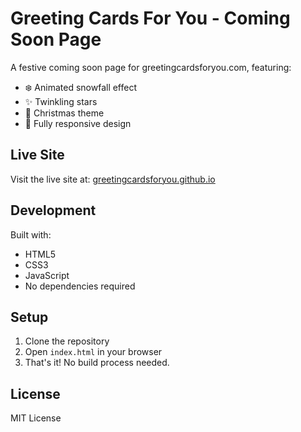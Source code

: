 # Greeting Cards For You - Coming Soon Page

A festive coming soon page for greetingcardsforyou.com, featuring:
- ❄️ Animated snowfall effect
- ✨ Twinkling stars
- 🎄 Christmas theme
- 📱 Fully responsive design

## Live Site
Visit the live site at: [greetingcardsforyou.github.io](https://greetingcardsforyou.github.io)

## Development
Built with:
- HTML5
- CSS3
- JavaScript
- No dependencies required

## Setup
1. Clone the repository
2. Open `index.html` in your browser
3. That's it! No build process needed.

## License
MIT License 